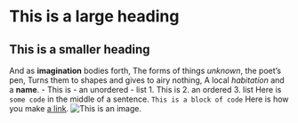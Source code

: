 # This is a large heading
## This is a smaller heading
And as **imagination** bodies forth, The forms of things *unknown*, the poet’s pen, Turns them to shapes and 
gives to airy nothing, A local *habitation* and a **name**. - This is - an unordered - list 1. This is 2. an 
ordered 3. list Here is `some code` in the middle of a sentence. ``` This is a block of code ``` Here is how you 
make [a link](https://www.wikipedia.org/).
![This is an image.](https://github.com/yihui/xaringan/releases/download/v0.0.2/karl-moustache.jpg)

